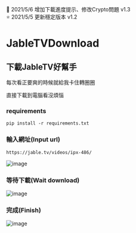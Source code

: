  🌈 2021/5/6 增加下載進度提示、修改Crypto問題 v1.3  
 ⭐ 2021/5/5 更新穩定版本 v1.2  
# JableTVDownload

## 下載JableTV好幫手

每次看正要爽的時候就給我卡住轉圈圈  

直接下載到電腦看沒煩惱

### requirements
`pip install -r requirements.txt`

### 輸入網址(Input url)
`https://jable.tv/videos/ipx-486/`    
  
![image](https://github.com/hcjohn463/JableDownload/blob/main/img/input.PNG)

### 等待下載(Wait download)  
![image](https://github.com/hcjohn463/JableDownload/blob/main/img/output.PNG)

### 完成(Finish)  
![image](https://github.com/hcjohn463/JableDownload/blob/main/img/3.PNG)

